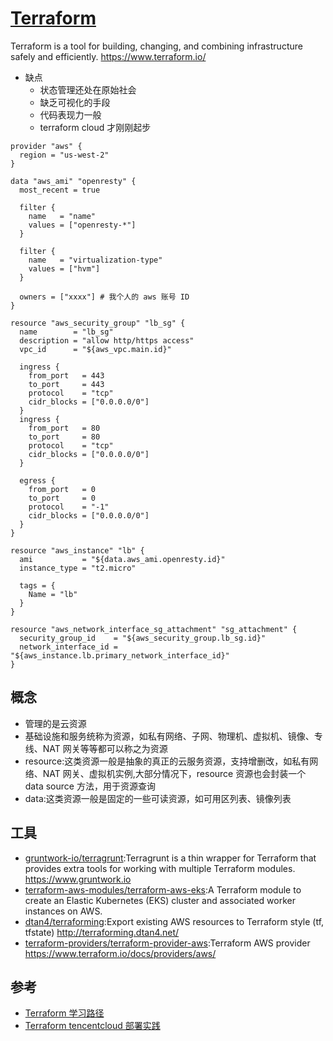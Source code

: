 # [Terraform](https://github.com/hashicorp/terraform)

Terraform is a tool for building, changing, and combining infrastructure safely and efficiently. <https://www.terraform.io/>

* 缺点
  - 状态管理还处在原始社会
  - 缺乏可视化的手段
  - 代码表现力一般
  - terraform cloud 才刚刚起步

```
provider "aws" {
  region = "us-west-2"
}

data "aws_ami" "openresty" {
  most_recent = true

  filter {
    name   = "name"
    values = ["openresty-*"]
  }

  filter {
    name   = "virtualization-type"
    values = ["hvm"]
  }

  owners = ["xxxx"] # 我个人的 aws 账号 ID
}

resource "aws_security_group" "lb_sg" {
  name        = "lb_sg"
  description = "allow http/https access"
  vpc_id      = "${aws_vpc.main.id}"

  ingress {
    from_port   = 443
    to_port     = 443
    protocol    = "tcp"
    cidr_blocks = ["0.0.0.0/0"]
  }
  ingress {
    from_port   = 80
    to_port     = 80
    protocol    = "tcp"
    cidr_blocks = ["0.0.0.0/0"]
  }

  egress {
    from_port   = 0
    to_port     = 0
    protocol    = "-1"
    cidr_blocks = ["0.0.0.0/0"]
  }
}

resource "aws_instance" "lb" {
  ami           = "${data.aws_ami.openresty.id}"
  instance_type = "t2.micro"

  tags = {
    Name = "lb"
  }
}

resource "aws_network_interface_sg_attachment" "sg_attachment" {
  security_group_id    = "${aws_security_group.lb_sg.id}"
  network_interface_id = "${aws_instance.lb.primary_network_interface_id}"
}
```

## 概念

* 管理的是云资源
* 基础设施和服务统称为资源，如私有网络、子网、物理机、虚拟机、镜像、专线、NAT 网关等等都可以称之为资源
* resource:这类资源一般是抽象的真正的云服务资源，支持增删改，如私有网络、NAT 网关、虚拟机实例,大部分情况下，resource 资源也会封装一个 data source 方法，用于资源查询
* data:这类资源一般是固定的一些可读资源，如可用区列表、镜像列表

## 工具

* [gruntwork-io/terragrunt](https://github.com/gruntwork-io/terragrunt):Terragrunt is a thin wrapper for Terraform that provides extra tools for working with multiple Terraform modules. <https://www.gruntwork.io>
* [terraform-aws-modules/terraform-aws-eks](https://github.com/terraform-aws-modules/terraform-aws-eks):A Terraform module to create an Elastic Kubernetes (EKS) cluster and associated worker instances on AWS.
* [dtan4/terraforming](https://github.com/dtan4/terraforming):Export existing AWS resources to Terraform style (tf, tfstate) <http://terraforming.dtan4.net/>
* [terraform-providers/terraform-provider-aws](https://github.com/terraform-providers/terraform-provider-aws):Terraform AWS provider <https://www.terraform.io/docs/providers/aws/>

## 参考

* [Terraform 学习路径](https://wsgzao.github.io/post/terraform/)
* [Terraform tencentcloud 部署实践](https://wsgzao.github.io/post/terraform-tencentcloud/)
